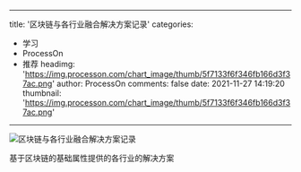 
---
title: '区块链与各行业融合解决方案记录'
categories: 
 - 学习
 - ProcessOn
 - 推荐
headimg: 'https://img.processon.com/chart_image/thumb/5f7133f6f346fb166d3f37ac.png'
author: ProcessOn
comments: false
date: 2021-11-27 14:19:20
thumbnail: 'https://img.processon.com/chart_image/thumb/5f7133f6f346fb166d3f37ac.png'
---

<div>   
<img class="thumb" alt="区块链与各行业融合解决方案记录" src="https://img.processon.com/chart_image/thumb/5f7133f6f346fb166d3f37ac.png" referrerpolicy="no-referrer">
<p>基于区块链的基础属性提供的各行业的解决方案</p>  
</div>
            